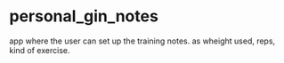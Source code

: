 # personal_gin_notes
app where the user can set up the training notes. as wheight used, reps, kind of exercise.
